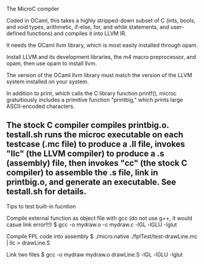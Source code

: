 The MicroC compiler

Coded in OCaml, this takes a highly stripped-down subset of C (ints,
bools, and void types, arithmetic, if-else, for, and while statements,
and user-defined functions) and compiles it into LLVM IR.

It needs the OCaml llvm library, which is most easily installed through opam.

Install LLVM and its development libraries, the m4 macro preprocessor,
and opam, then use opam to install llvm.

The version of the OCaml llvm library must match the version of the LLVM
system installed on your system.

In addition to print, which calls the C library function printf(),
microc gratuitiously includes a primitive function "printbig," which
prints large ASCII-encoded characters.

The stock C compiler compiles printbig.o.  testall.sh runs the microc
executable on each testcase (.mc file) to produce a .ll file, invokes
"llc" (the LLVM compiler) to produce a .s (assembly) file, then
invokes "cc" (the stock C compiler) to assemble the .s file, link in
printbig.o, and generate an executable.  See testall.sh for details.
------------------------------
Tips to test built-in fucntion

Compile external function as object file with gcc (do not use g++, it would casue link error!!!)
$ gcc -o mydraw.o -c mydraw.c -lGL -lGLU -lglut

Compile FPL code into assembly 
$ ./micro.native ./fplTest/test-drawLine.mc | llc > drawLine.S

Link two files
$ gcc -o mydraw mydraw.o drawLine.S -lGL -lGLU -lglut
